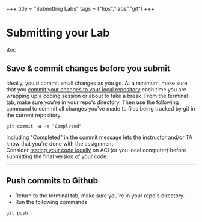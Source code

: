 +++
title = "Submitting Labs"
tags = ["tips","labs","git"]
+++

# Submitting your Lab
\toc


## Save & commit changes before you submit
Ideally, you'd commit small changes as you go.  At a minimum, make sure that you [commit your changes to your local repository](../commit) each time you are wrapping up a coding session or about to take a break.
From the terminal tab, make sure you're in your repo's directory.
Then use the following command to commit all changes you've made to files being tracked by git in the current repository.  
```shell
git commit -a -m "Completed"    
```
Including "Completed" in the commit message lets the instructor and/or TA know that you're done with the assignment.  
Consider [testing your code locally](testing) on ACI (or you local computer) before submitting the final version of your code.

---
## Push commits to Github
- Return to the terminal tab, make sure you're in your repo's directory.
- Run the following commands

```shell
git push
```

